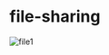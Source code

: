 # file-sharing


![file1](https://user-images.githubusercontent.com/108079647/191433051-e0452bf8-f5e2-451d-93da-91146032b12f.gif)

